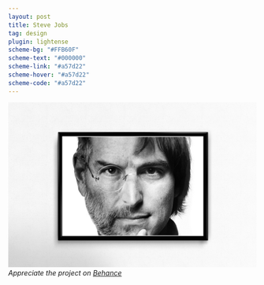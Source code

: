 ```yaml
---
layout: post
title: Steve Jobs
tag: design
plugin: lightense
scheme-bg: "#FFB60F"
scheme-text: "#000000"
scheme-link: "#a57d22"
scheme-hover: "#a57d22"
scheme-code: "#a57d22"
---
```


![Jobs](assets/img/jobs.jpg)
*Appreciate the project on [Behance](https://www.behance.net/gallery/42024837/Steve-Jobs)*
